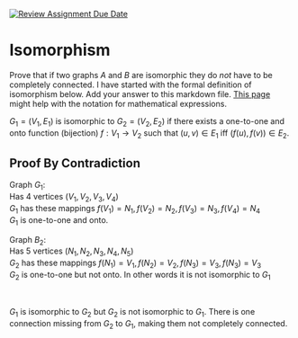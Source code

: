[![Review Assignment Due Date](https://classroom.github.com/assets/deadline-readme-button-24ddc0f5d75046c5622901739e7c5dd533143b0c8e959d652212380cedb1ea36.svg)](https://classroom.github.com/a/QM7QGF1q)
# Isomorphism

Prove that if two graphs $A$ and $B$ are isomorphic they do *not* have to
be completely connected. I have started with the formal definition of
isomorphism below. Add your answer to this markdown file. [This
page](https://docs.github.com/en/get-started/writing-on-github/working-with-advanced-formatting/writing-mathematical-expressions)
might help with the notation for mathematical expressions.

$G_1=(V_1 , E_1)$ is isomorphic to $G_2 = (V_2, E_2)$ if there exists a
one-to-one and onto function (bijection) $f: V_1 \rightarrow V_2$ such that $(u,v)
\in E_1$ iff $(f(u),f(v)) \in E_2$.

## Proof By Contradiction
Graph $G_1$: <br/>
Has 4 vertices ($V_1, V_2, V_3, V_4$) <br/>
$G_1$ has these mappings $f(V_1) = N_1, f(V_2) = N_2, f(V_3) = N_3, f(V_4) = N_4$ <br/>
$G_1$ is one-to-one and onto.

Graph $B_2$: <br/>
Has 5 vertices ($N_1, N_2, N_3, N_4, N_5$) <br/>
$G_2$ has these mappings $f(N_1) = V_1, f(N_2) = V_2, f(N_3) = V_3, f(N_3) = V_3$ <br/>
$G_2$ is one-to-one but not onto. In other words it is not isomorphic to $G_1$ <br/>

<br/>

$G_1$ is isomorphic to $G_2$ but $G_2$ is not isomorphic to $G_1$. There is one connection missing from $G_2$ to $G_1$, making them not completely connected.
